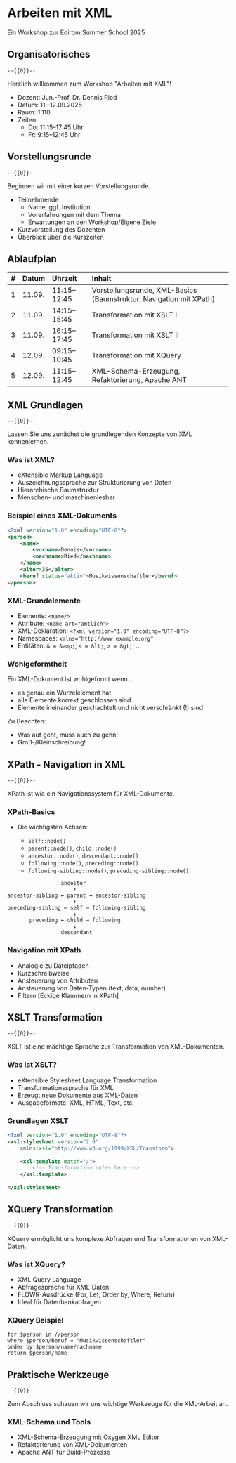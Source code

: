 <!--
author: Jun.-Prof. Dr. Dennis Ried
email: dennis.ried@uni-paderborn.de
version: 1.0.0
language: de
narrator: Deutsch Female
comment: Workshop zur Edirom Summer School 2025
-->

# Arbeiten mit XML

Ein Workshop zur Edirom Summer School 2025

## Organisatorisches

    --{{0}}--
Herzlich willkommen zum Workshop "Arbeiten mit XML"!

* Dozent: Jun.-Prof. Dr. Dennis Ried
* Datum: 11.-12.09.2025
* Raum: 1.110
* Zeiten: 
    * Do: 11:15–17:45 Uhr
    * Fr: 9:15–12:45 Uhr

## Vorstellungsrunde

    --{{0}}--
Beginnen wir mit einer kurzen Vorstellungsrunde.

* Teilnehmende
    * Name, ggf. Institution
    * Vorerfahrungen mit dem Thema
    * Erwartungen an den Workshop/Eigene Ziele
* Kurzvorstellung des Dozenten
* Überblick über die Kurszeiten

## Ablaufplan

| # | Datum | Uhrzeit | Inhalt |
| :--- | :---- | :------ | :----- |
| 1 | 11.09.| 11:15–12:45 | Vorstellungsrunde, XML-Basics (Baumstruktur, Navigation mit XPath) |
| 2 | 11.09.| 14:15–15:45 | Transformation mit XSLT I |
| 3 | 11.09.| 16:15–17:45 | Transformation mit XSLT II |
| 4 | 12.09.| 09:15–10:45 | Transformation mit XQuery |
| 5 | 12.09.| 11:15–12:45 | XML-Schema-Erzeugung, Refaktorierung, Apache ANT |

## XML Grundlagen

    --{{0}}--
Lassen Sie uns zunächst die grundlegenden Konzepte von XML kennenlernen.

### Was ist XML?

* eXtensible Markup Language
* Auszeichnungssprache zur Strukturierung von Daten
* Hierarchische Baumstruktur
* Menschen- und maschinenlesbar

### Beispiel eines XML-Dokuments

```xml
<?xml version="1.0" encoding="UTF-8"?>
<person>
    <name>
        <vorname>Dennis</vorname>
        <nachname>Ried</nachname>
    </name>
    <alter>35</alter>
    <beruf status="aktiv">Musikwissenschaftler</beruf>
</person>
```

### XML-Grundelemente

* Elemente: `<name/>`
* Attribute: `<name art="amtlich">`
* XML-Deklaration: `<?xml version="1.0" encoding="UTF-8"?>`
* Namespaces: `xmlns="http://www.example.org"`
* Entitäten: `& = &amp;`, `< = &lt;`, `> = &gt;`, ...

### Wohlgeformtheit

Ein XML-Dokument ist wohlgeformt wenn...

* es genau ein Wurzelelement hat
* alle Elemente korrekt geschlossen sind
* Elemente ineinander geschachtelt und nicht verschränkt (!) sind

Zu Beachten:
* Was auf geht, muss auch zu gehn!
* Groß-/Kleinschreibung!

## XPath - Navigation in XML

    --{{0}}--
XPath ist wie ein Navigationssystem für XML-Dokumente.

### XPath-Basics

* Die wichtigsten Achsen:

  * `self::node()`
  * `parent::node()`, `child::node()`
  * `ancestor::node()`, `descendant::node()`
  * `following::node()`, `preceding::node()`
  * `following-sibling::node()`, `preceding-sibling::node()`

`````````````````````````````````````````````````` 
                 ancestor
                     ↑
ancestor-sibling ← parent → ancestor-sibling
                     ↑
preceding-sibling ← self → following-sibling
                     ↓
       preceding ← child → following
                     ↓
                 descendant
``````````````````````````````````````````````````

### Navigation mit XPath

* Analogie zu Dateipfaden
* Kurzschreibweise
* Ansteuerung von Attributen
* Ansteuerung von Daten-Typen (text, data, number)
* Filtern [Eckige Klammern in XPath]

## XSLT Transformation

    --{{0}}--
XSLT ist eine mächtige Sprache zur Transformation von XML-Dokumenten.

### Was ist XSLT?

* eXtensible Stylesheet Language Transformation
* Transformationssprache für XML
* Erzeugt neue Dokumente aus XML-Daten
* Ausgabeformate: XML, HTML, Text, etc.

### Grundlagen XSLT

```xml
<?xml version="1.0" encoding="UTF-8"?>
<xsl:stylesheet version="2.0"
    xmlns:xsl="http://www.w3.org/1999/XSL/Transform">
    
    <xsl:template match="/">
        <!-- Transformation rules here -->
    </xsl:template>
    
</xsl:stylesheet>
```

## XQuery Transformation

    --{{0}}--
XQuery ermöglicht uns komplexe Abfragen und Transformationen von XML-Daten.

### Was ist XQuery?

* XML Query Language
* Abfragesprache für XML-Daten
* FLOWR-Ausdrücke (For, Let, Order by, Where, Return)
* Ideal für Datenbankabfragen

### XQuery Beispiel

```xquery
for $person in //person
where $person/beruf = "Musikwissenschaftler"
order by $person/name/nachname
return $person/name
```

## Praktische Werkzeuge

    --{{0}}--
Zum Abschluss schauen wir uns wichtige Werkzeuge für die XML-Arbeit an.

### XML-Schema und Tools

* XML-Schema-Erzeugung mit Oxygen XML Editor
* Refaktorierung von XML-Dokumenten
* Apache ANT für Build-Prozesse
